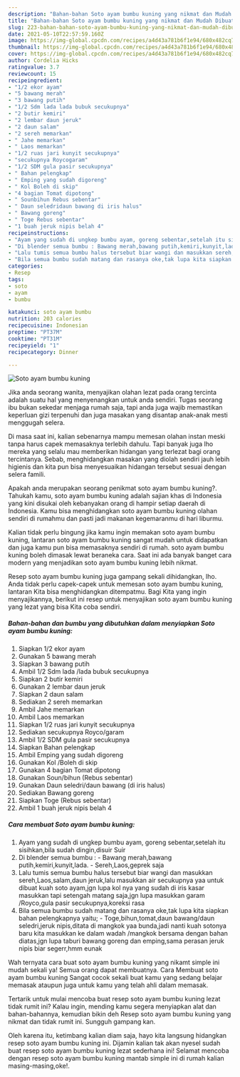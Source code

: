 ```yaml
---
description: "Bahan-bahan Soto ayam bumbu kuning yang nikmat dan Mudah Dibuat"
title: "Bahan-bahan Soto ayam bumbu kuning yang nikmat dan Mudah Dibuat"
slug: 223-bahan-bahan-soto-ayam-bumbu-kuning-yang-nikmat-dan-mudah-dibuat
date: 2021-05-10T22:57:59.160Z
image: https://img-global.cpcdn.com/recipes/a4d43a781b6f1e94/680x482cq70/soto-ayam-bumbu-kuning-foto-resep-utama.jpg
thumbnail: https://img-global.cpcdn.com/recipes/a4d43a781b6f1e94/680x482cq70/soto-ayam-bumbu-kuning-foto-resep-utama.jpg
cover: https://img-global.cpcdn.com/recipes/a4d43a781b6f1e94/680x482cq70/soto-ayam-bumbu-kuning-foto-resep-utama.jpg
author: Cordelia Hicks
ratingvalue: 3.7
reviewcount: 15
recipeingredient:
- "1/2 ekor ayam"
- "5 bawang merah"
- "3 bawang putih"
- "1/2 Sdm lada lada bubuk secukupnya"
- "2 butir kemiri"
- "2 lembar daun jeruk"
- "2 daun salam"
- "2 sereh memarkan"
- " Jahe memarkan"
- " Laos memarkan"
- "1/2 ruas jari kunyit secukupnya"
- "secukupnya Roycogaram"
- "1/2 SDM gula pasir secukupnya"
- " Bahan pelengkap"
- " Emping yang sudah digoreng"
- " Kol Boleh di skip"
- "4 bagian Tomat dipotong"
- " Sounbihun Rebus sebentar"
- " Daun seledridaun bawang di iris halus"
- " Bawang goreng"
- " Toge Rebus sebentar"
- "1 buah jeruk nipis belah 4"
recipeinstructions:
- "Ayam yang sudah di ungkep bumbu ayam, goreng sebentar,setelah itu sisihkan,bila sudah dingin,disuir Suir"
- "Di blender semua bumbu : Bawang merah,bawang putih,kemiri,kunyit,lada. Sereh,Laos,geprek saja"
- "Lalu tumis semua bumbu halus tersebut biar wangi dan masukkan sereh,Laos,salam,daun jeruk,lalu masukkan air secukupnya yaa untuk dibuat kuah soto ayam,jgn lupa kol nya yang sudah di iris kasar masukkan tapi setengah matang saja,jgn lupa masukkan garam /Royco,gula pasir secukupnya,koreksi rasa"
- "Bila semua bumbu sudah matang dan rasanya oke,tak lupa kita siapkan bahan pelengkapnya yaitu; Toge,bihun,tomat,daun bawang/daun seledri,jeruk nipis,ditata di mangkok yaa bunda,jadi nanti kuah sotonya baru kita masukkan ke dalam wadah /mangkok bersama dengan bahan diatas,jgn lupa taburi bawang goreng dan emping,sama perasan jeruk nipis biar segerr,hmm eunak"
categories:
- Resep
tags:
- soto
- ayam
- bumbu

katakunci: soto ayam bumbu 
nutrition: 203 calories
recipecuisine: Indonesian
preptime: "PT37M"
cooktime: "PT31M"
recipeyield: "1"
recipecategory: Dinner

---
```



![Soto ayam bumbu kuning](https://img-global.cpcdn.com/recipes/a4d43a781b6f1e94/680x482cq70/soto-ayam-bumbu-kuning-foto-resep-utama.jpg)

Jika anda seorang wanita, menyajikan olahan lezat pada orang tercinta adalah suatu hal yang menyenangkan untuk anda sendiri. Tugas seorang ibu bukan sekedar menjaga rumah saja, tapi anda juga wajib memastikan keperluan gizi terpenuhi dan juga masakan yang disantap anak-anak mesti menggugah selera.

Di masa  saat ini, kalian sebenarnya mampu memesan olahan instan meski tanpa harus capek memasaknya terlebih dahulu. Tapi banyak juga lho mereka yang selalu mau memberikan hidangan yang terlezat bagi orang tercintanya. Sebab, menghidangkan masakan yang diolah sendiri jauh lebih higienis dan kita pun bisa menyesuaikan hidangan tersebut sesuai dengan selera famili. 



Apakah anda merupakan seorang penikmat soto ayam bumbu kuning?. Tahukah kamu, soto ayam bumbu kuning adalah sajian khas di Indonesia yang kini disukai oleh kebanyakan orang di hampir setiap daerah di Indonesia. Kamu bisa menghidangkan soto ayam bumbu kuning olahan sendiri di rumahmu dan pasti jadi makanan kegemaranmu di hari liburmu.

Kalian tidak perlu bingung jika kamu ingin memakan soto ayam bumbu kuning, lantaran soto ayam bumbu kuning sangat mudah untuk didapatkan dan juga kamu pun bisa memasaknya sendiri di rumah. soto ayam bumbu kuning boleh dimasak lewat beraneka cara. Saat ini ada banyak banget cara modern yang menjadikan soto ayam bumbu kuning lebih nikmat.

Resep soto ayam bumbu kuning juga gampang sekali dihidangkan, lho. Anda tidak perlu capek-capek untuk memesan soto ayam bumbu kuning, lantaran Kita bisa menghidangkan ditempatmu. Bagi Kita yang ingin menyajikannya, berikut ini resep untuk menyajikan soto ayam bumbu kuning yang lezat yang bisa Kita coba sendiri.

<!--inarticleads1-->

##### Bahan-bahan dan bumbu yang dibutuhkan dalam menyiapkan Soto ayam bumbu kuning:

1. Siapkan 1/2 ekor ayam
1. Gunakan 5 bawang merah
1. Siapkan 3 bawang putih
1. Ambil 1/2 Sdm lada /lada bubuk secukupnya
1. Siapkan 2 butir kemiri
1. Gunakan 2 lembar daun jeruk
1. Siapkan 2 daun salam
1. Sediakan 2 sereh memarkan
1. Ambil  Jahe memarkan
1. Ambil  Laos memarkan
1. Siapkan 1/2 ruas jari kunyit secukupnya
1. Sediakan secukupnya Royco/garam
1. Ambil 1/2 SDM gula pasir secukupnya
1. Siapkan  Bahan pelengkap
1. Ambil  Emping yang sudah digoreng
1. Gunakan  Kol /Boleh di skip
1. Gunakan 4 bagian Tomat dipotong
1. Gunakan  Soun/bihun (Rebus sebentar)
1. Gunakan  Daun seledri/daun bawang (di iris halus)
1. Sediakan  Bawang goreng
1. Siapkan  Toge (Rebus sebentar)
1. Ambil 1 buah jeruk nipis belah 4




<!--inarticleads2-->

##### Cara membuat Soto ayam bumbu kuning:

1. Ayam yang sudah di ungkep bumbu ayam, goreng sebentar,setelah itu sisihkan,bila sudah dingin,disuir Suir
1. Di blender semua bumbu : - Bawang merah,bawang putih,kemiri,kunyit,lada. - Sereh,Laos,geprek saja
1. Lalu tumis semua bumbu halus tersebut biar wangi dan masukkan sereh,Laos,salam,daun jeruk,lalu masukkan air secukupnya yaa untuk dibuat kuah soto ayam,jgn lupa kol nya yang sudah di iris kasar masukkan tapi setengah matang saja,jgn lupa masukkan garam /Royco,gula pasir secukupnya,koreksi rasa
1. Bila semua bumbu sudah matang dan rasanya oke,tak lupa kita siapkan bahan pelengkapnya yaitu; - Toge,bihun,tomat,daun bawang/daun seledri,jeruk nipis,ditata di mangkok yaa bunda,jadi nanti kuah sotonya baru kita masukkan ke dalam wadah /mangkok bersama dengan bahan diatas,jgn lupa taburi bawang goreng dan emping,sama perasan jeruk nipis biar segerr,hmm eunak




Wah ternyata cara buat soto ayam bumbu kuning yang nikamt simple ini mudah sekali ya! Semua orang dapat membuatnya. Cara Membuat soto ayam bumbu kuning Sangat cocok sekali buat kamu yang sedang belajar memasak ataupun juga untuk kamu yang telah ahli dalam memasak.

Tertarik untuk mulai mencoba buat resep soto ayam bumbu kuning lezat tidak rumit ini? Kalau ingin, mending kamu segera menyiapkan alat dan bahan-bahannya, kemudian bikin deh Resep soto ayam bumbu kuning yang nikmat dan tidak rumit ini. Sungguh gampang kan. 

Oleh karena itu, ketimbang kalian diam saja, hayo kita langsung hidangkan resep soto ayam bumbu kuning ini. Dijamin kalian tak akan nyesel sudah buat resep soto ayam bumbu kuning lezat sederhana ini! Selamat mencoba dengan resep soto ayam bumbu kuning mantab simple ini di rumah kalian masing-masing,oke!.

